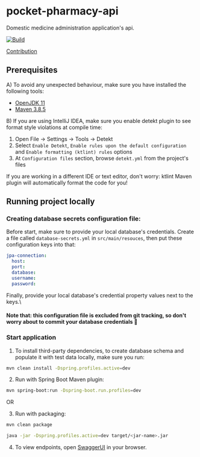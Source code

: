 # pocket-pharmacy-api

Domestic medicine administration application's api.

[![Build](https://github.com/jbence1994/pocket-pharmacy-api/actions/workflows/build.yml/badge.svg)](https://github.com/jbence1994/pocket-pharmacy-api/actions/workflows/build.yml)

[Contribution](CONTRIBUTING.md)

## Prerequisites

A) To avoid any unexpected behaviour, make sure you have installed the following tools:

- [OpenJDK 11](https://adoptium.net/temurin/releases)
- [Maven 3.8.5](https://maven.apache.org/download.cgi)

B) If you are using IntelliJ IDEA, make sure you enable detekt plugin to see format style violations at compile time:

1. Open File -> Settings -> Tools -> Detekt
2. Select `Enable Detekt`, `Enable rules upon the default configuration` and `Enable formatting (ktlint) rules` options
3. At `Configuration files` section, browse `detekt.yml` from the project's files

If you are working in a different IDE or text editor, don't worry: ktlint Maven plugin will automatically format the code for you!

## Running project locally

### Creating database secrets configuration file:

Before start, make sure to provide your local database's credentials. Create a file called `database-secrets.yml` in `src/main/resouces`, then put these configuration keys into that:

```yaml
jpa-connection:
  host: 
  port: 
  database: 
  username: 
  password: 
```

Finally, provide your local database's credential property values next to the keys.\
#### Note that: this configuration file is excluded from git tracking, so don't worry about to commit your database credentials :slightly_smiling_face:

### Start application

1. To install third-party dependencies, to create database schema and populate it with test data locally, make sure you run:

```bash
mvn clean install -Dspring.profiles.active=dev
```

2. Run with Spring Boot Maven plugin:

```bash
mvn spring-boot:run -Dspring-boot.run.profiles=dev
```

OR

3. Run with packaging:

```bash
mvn clean package

java -jar -Dspring.profiles.active=dev target/<jar-name>.jar
```

4. To view endpoints, open [SwaggerUI](http://localhost:8080/swagger-ui.html) in your browser.
